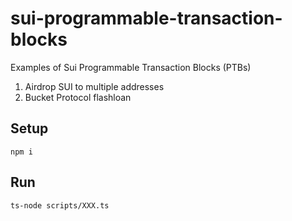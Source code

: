 # sui-programmable-transaction-blocks
Examples of Sui Programmable Transaction Blocks (PTBs)

1. Airdrop SUI to multiple addresses
2. Bucket Protocol flashloan

## Setup
```
npm i
```

## Run
```
ts-node scripts/XXX.ts
```